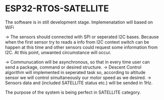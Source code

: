 # ESP32-RTOS-SATELLITE
The software is in still development stage. Implemenatation will based on WiFi

-> The sensors should connected with SPI or seperated I2C bases. Because when the first sensor try to reads a info from I2C context switch can be happen at this time and other sensors could request some information from I2C.
At this point, unwanted circumstance will occur.

-> Communucation will be asynchronous, so that in every time user can send a package, command or desired structure.
-> Descent Control algorithm will implemented in seperated task so, according to altitude sensor we will control simultaneously our motor speed as we desired.
-> Sensors data and (included SATELLITE status etc.) will be sended in 1Hz.

The purpose of the system is being perfect in SATELLITE category.

